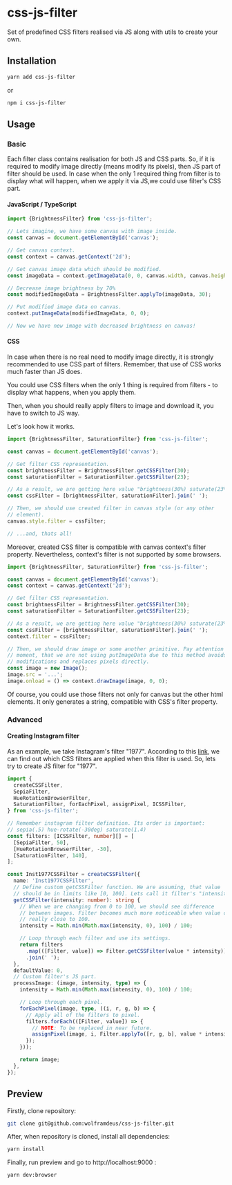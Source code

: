 # css-js-filter

Set of predefined CSS filters realised via JS along with
utils to create your own.

## Installation
```bash
yarn add css-js-filter
```
or
```bash
npm i css-js-filter
```

## Usage

### Basic

Each filter class contains realisation for both JS and CSS parts. So, if
it is required to modify image directly (means modify its pixels), then JS
part of filter should be used. In case when the only 1 required thing from 
filter is to display what will happen, when we apply it via JS,we could use 
filter's CSS part.

#### JavaScript / TypeScript

```typescript
import {BrightnessFilter} from 'css-js-filter';

// Lets imagine, we have some canvas with image inside.
const canvas = document.getElementById('canvas');

// Get canvas context.
const context = canvas.getContext('2d');

// Get canvas image data which should be modified.
const imageData = context.getImageData(0, 0, canvas.width, canvas.height);

// Decrease image brightness by 70%
const modifiedImageData = BrightnessFilter.applyTo(imageData, 30);

// Put modified image data on canvas.
context.putImageData(modifiedImageData, 0, 0);

// Now we have new image with decreased brightness on canvas!
```

#### CSS
In case when there is no real need to modify image directly, it is
strongly recommended to use CSS part of filters. Remember, that use of CSS 
works much faster than JS does. 

You could use CSS filters when the only 1 thing is required from filters - 
to display what happens, when you apply them.

Then, when you should really apply filters to image and download it, you have 
to switch to JS way.  

Let's look how it works.

```typescript
import {BrightnessFilter, SaturationFilter} from 'css-js-filter';

const canvas = document.getElementById('canvas');

// Get filter CSS representation.
const brightnessFilter = BrightnessFilter.getCSSFilter(30);
const saturationFilter = SaturationFilter.getCSSFilter(23);

// As a result, we are getting here value "brightness(30%) saturate(23%)".
const cssFilter = [brightnessFilter, saturationFilter].join(' ');

// Then, we should use created filter in canvas style (or any other 
// element).
canvas.style.filter = cssFilter;

// ...and, thats all!
```

Moreover, created CSS filter is compatible with canvas context's filter 
property. Nevertheless, context's filter is not supported by some browsers.

```typescript
import {BrightnessFilter, SaturationFilter} from 'css-js-filter';

const canvas = document.getElementById('canvas');
const context = canvas.getContext('2d');

// Get filter CSS representation.
const brightnessFilter = BrightnessFilter.getCSSFilter(30);
const saturationFilter = SaturationFilter.getCSSFilter(23);

// As a result, we are getting here value "brightness(30%) saturate(23%)".
const cssFilter = [brightnessFilter, saturationFilter].join(' ');
context.filter = cssFilter;

// Then, we should draw image or some another primitive. Pay attention to the 
// moment, that we are not using putImageData due to this method avoids all
// modifications and replaces pixels directly.
const image = new Image();
image.src = '...';
image.onload = () => context.drawImage(image, 0, 0);
```

Of course, you could use those filters not only for canvas but the other
html elements. It only generates a string, compatible with CSS's filter
property.

### Advanced

#### Creating Instagram filter

As an example, we take Instagram's filter "1977". According to this 
[link](https://github.com/picturepan2/instagram.css/blob/b08f80f0578926e24ad195a26bdc0fc7f46749da/dist/instagram.css#L16), 
we can find out which CSS filters are applied when this filter is used. So,
lets try to create JS filter for "1977".

```typescript
import {
  createCSSFilter,
  SepiaFilter,
  HueRotationBrowserFilter,
  SaturationFilter, forEachPixel, assignPixel, ICSSFilter,
} from 'css-js-filter';

// Remember instagram filter definition. Its order is important:
// sepia(.5) hue-rotate(-30deg) saturate(1.4)
const filters: [ICSSFilter, number][] = [
  [SepiaFilter, 50],
  [HueRotationBrowserFilter, -30],
  [SaturationFilter, 140],
];

const Inst1977CSSFilter = createCSSFilter({
  name: 'Inst1977CSSFilter',
  // Define custom getCSSFilter function. We are assuming, that value
  // should be in limits like [0, 100]. Lets call it filter's "intensity".
  getCSSFilter(intensity: number): string {
    // When we are changing from 0 to 100, we should see difference
    // between images. Filter becomes much more noticeable when value comes
    // really close to 100.
    intensity = Math.min(Math.max(intensity, 0), 100) / 100;

    // Loop through each filter and use its settings.
    return filters
      .map(([Filter, value]) => Filter.getCSSFilter(value * intensity))
      .join(' ');
  },
  defaultValue: 0,
  // Custom filter's JS part.
  processImage: (image, intensity, type) => {
    intensity = Math.min(Math.max(intensity, 0), 100) / 100;

    // Loop through each pixel.
    forEachPixel(image, type, ((i, r, g, b) => {
      // Apply all of the filters to pixel.
      filters.forEach(([Filter, value]) => {
        // NOTE: To be replaced in near future. 
        assignPixel(image, i, Filter.applyTo([r, g, b], value * intensity, {type: 'rgb'}));
      });
    }));

    return image;
  },
});
```

## Preview

Firstly, clone repository:

```bash
git clone git@github.com:wolframdeus/css-js-filter.git
```

After, when repository is cloned, install all dependencies:
```bash
yarn install
```

Finally, run preview and go to http://localhost:9000 :
```bash
yarn dev:browser
```